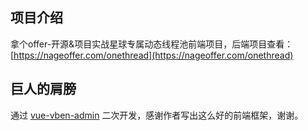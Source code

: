 ## 项目介绍

拿个offer-开源&项目实战星球专属动态线程池前端项目，后端项目查看：[https://nageoffer.com/onethread](https://nageoffer.com/onethread)

## 巨人的肩膀

通过 [vue-vben-admin](https://github.com/vbenjs/vue-vben-admin) 二次开发，感谢作者写出这么好的前端框架，谢谢。